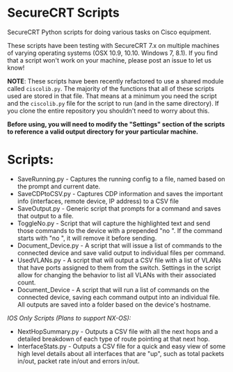SecureCRT Scripts
==================
SecureCRT Python scripts for doing various tasks on Cisco equipment.

These scripts have been testing with SecureCRT 7.x on multiple machines of varying operating systems (OSX 10.9, 10.10.  Windows 7, 8.1).  If you find that a script won't work on your machine, please post an issue to let us know!

**NOTE**: These scripts have been recently refactored to use a shared module called `ciscolib.py`.  The majority of the functions that all of these scripts used are stored in that file.  That means at a minimum you need the script and the `ciscolib.py` file for the script to run (and in the same directory).   If you clone the entire repository you shouldn't need to worry about this.

**Before using, you will need to modify the "Settings" section of the scripts to reference a valid output directory for your particular machine.**

Scripts:
========
* SaveRunning.py - Captures the running config to a file, named based on the prompt and current date.
* SaveCDPtoCSV.py - Captures CDP information and saves the important info (interfaces, remote device, IP address) to a CSV file
* SaveOutput.py - Generic script that prompts for a command and saves that output to a file.
* ToggleNo.py - Script that will capture the highlighted text and send those commands to the device with a prepended "no ".  If the command starts with "no ", it will remove it before sending.
* Document_Device.py - A script that will issue a list of commands to the connected device and save valid output to individual files per command.
* UsedVLANs.py - A script that will output a CSV file with a list of VLANs that have ports assigned to them from the switch.  Settings in the script allow for changing the behavior to list all VLANs with their associated count.
* Document_Device - A script that will run a list of commands on the connected device, saving each command output into an individual file.  All outputs are saved into a folder based on the device's hostname.

*IOS Only Scripts (Plans to support NX-OS):*
* NextHopSummary.py - Outputs a CSV file with all the next hops and a detailed breakdown of each type of route pointing at that next hop.
* InterfaceStats.py - Outputs a CSV file for a quick and easy view of some high level details about all interfaces that are "up", such as total packets in/out, packet rate in/out and errors in/out.
